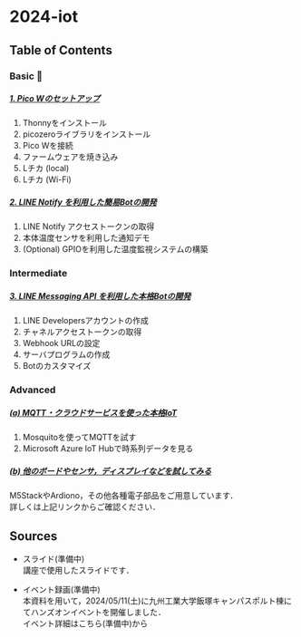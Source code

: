 # 2024-iot

## Table of Contents

### Basic 🔰

##### [1. Pico Wのセットアップ](1-setup.md)

1. Thonnyをインストール
1. picozeroライブラリをインストール
1. Pico Wを接続
1. ファームウェアを焼き込み
1. Lチカ (local)
1. Lチカ (Wi-Fi)

##### [2. LINE Notify を利用した簡易Botの開発](2-simple-bot.md)

1. LINE Notify アクセストークンの取得
1. 本体温度センサを利用した通知デモ
1. (Optional) GPIOを利用した温度監視システムの構築

###  Intermediate

##### [3. LINE Messaging API を利用した本格Botの開発](3-practical-bot.md)

1. LINE Developersアカウントの作成
1. チャネルアクセストークンの取得
1. Webhook URLの設定
1. サーバプログラムの作成
1. Botのカスタマイズ

### Advanced

##### [(a) MQTT・クラウドサービスを使った本格IoT](4-mqtt.md)

1. Mosquitoを使ってMQTTを試す
1. Microsoft Azure IoT Hubで時系列データを見る

##### [(b) 他のボードやセンサ，ディスプレイなどを試してみる](4-other.md)

M5StackやArdiono，その他各種電子部品をご用意しています．  
詳しくは上記リンクからご確認ください．

## Sources

- スライド(準備中)  
講座で使用したスライドです．

- イベント録画(準備中)  
本資料を用いて，2024/05/11(土)に九州工業大学飯塚キャンパスポルト棟にてハンズオンイベントを開催しました．  
イベント詳細はこちら(準備中)から